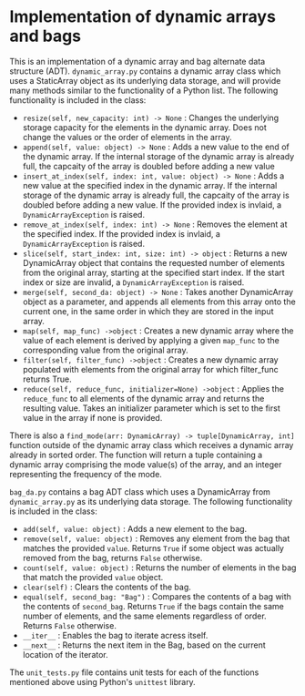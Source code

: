 # Implementation of dynamic arrays and bags

This is an implementation of a dynamic array and bag alternate data structure (ADT). ```dynamic_array.py``` contains a dynamic array class which uses a StaticArray object as its underlying data storage, and will provide many methods similar to the functionality of a Python list. The following functionality is included in the class:

- ```resize(self, new_capacity: int) -> None``` : Changes the underlying storage capacity for the elements in the dynamic array. Does not change the values or the order of elements in the array.
- ```append(self, value: object) -> None``` : Adds a new value to the end of the dynamic array. If the internal storage of the dynamic array is already full, the capcaity of the array is doubled before adding a new value
- ```insert_at_index(self, index: int, value: object) -> None``` : Adds a new value at the specified index in the dynamic array. If the internal storage of the dynamic array is already full, the capcaity of the array is doubled before adding a new value. If the provided index is invlaid, a ```DynamicArrayException``` is raised.
- ```remove_at_index(self, index: int) -> None``` : Removes the element at the specified index. If the provided index is invlaid, a ```DynamicArrayException``` is raised.
- ```slice(self, start_index: int, size: int) -> object``` : Returns a new DynamicArray object that contains the requested number of elements from the original array, starting at the specified start index. If the start index or size are invalid, a ```DynamicArrayException``` is raised.
- ```merge(self, second_da: object) -> None``` : Takes another DynamicArray object as a parameter, and appends all elements from this array onto the current one, in the same order in which they are stored in the input array.
- ```map(self, map_func) ->object``` : Creates a new dynamic array where the value of each element is derived by applying a given ```map_func``` to the corresponding value from the original array.
- ```filter(self, filter_func) ->object``` : Creates a new dynamic array populated with elements from the original array for which filter_func returns True.
- ```reduce(self, reduce_func, initializer=None) ->object``` : Applies the ```reduce_func``` to all elements of the dynamic array and returns the resulting value. Takes an initializer parameter which is set to the first value in the array if none is provided. 

There is also a ```find_mode(arr: DynamicArray) -> tuple[DynamicArray, int]``` function outside of the dynamic array class which receives a dynamic array already in sorted order. The function will return a tuple containing a dynamic array comprising the mode value(s) of the array, and an integer representing the frequency of the mode. 


```bag_da.py``` contains a bag ADT class which uses a DynamicArray from ```dynamic_array.py``` as its underlying data storage. The following functionality is included in the class:

- ```add(self, value: object)``` : Adds a new element to the bag.
- ```remove(self, value: object)``` : Removes any element from the bag that matches the provided ```value```. Returns ```True``` if some object was actually removed from the bag, returns ```False``` otherwise. 
- ```count(self, value: object)``` : Returns the number of elements in the bag that match the provided ```value``` object.
- ```clear(self)``` : Clears the contents of the bag.
- ```equal(self, second_bag: "Bag")``` : Compares the contents of a bag with the contents of ```second_bag```. Returns ```True``` if the bags contain the same number of elements, and the same elements regardless of order. Returns ```False``` otherwise.
- ```__iter__``` : Enables the bag to iterate acress itself.
- ```__next__``` : Returns the next item in the Bag, based on the current location of the iterator.

The ```unit_tests.py``` file contains unit tests for each of the functions mentioned above using Python's ```unittest``` library. 
